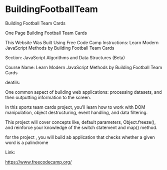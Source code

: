 # BuildingFootballTeam


Building Football Team Cards 

One Page Building Football Team Cards

This Website Was Built Using Free Code Camp Instructions: Learn Modern JavaScript Methods by Building Football Team Cards

Section: JavaScript Algorithms and Data Structures (Beta)

Course Name: Learn Modern JavaScript Methods by Building Football Team Cards

deatils:

One common aspect of building web applications: processing datasets, and then outputting information to the screen. 

In this sports team cards project, you'll learn how to work with DOM manipulation, object destructuring, event handling, and data filtering.

This project will cover concepts like, default parameters, Object.freeze(), and reinforce your knowledge of the switch statement and map() method.

for the project , you will build ab application that checks whether a given word is a palindrome


Link:

https://www.freecodecamp.org/
